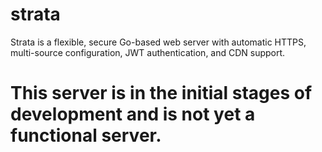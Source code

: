 # strata
Strata is a flexible, secure Go-based web server with automatic HTTPS, multi-source configuration, JWT authentication, and CDN support.

# This server is in the initial stages of development and is not yet a functional server.
